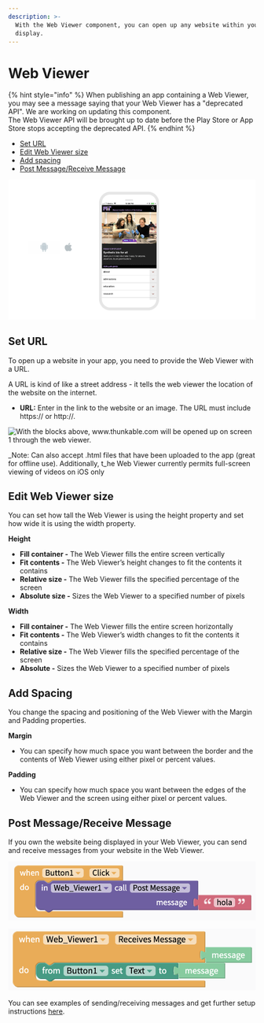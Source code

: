 ```yaml
---
description: >-
  With the Web Viewer component, you can open up any website within your app to
  display.
---
```


# Web Viewer

{% hint style="info" %}
When publishing an app containing a Web Viewer, you may see a message saying that your Web Viewer has a "deprecated API". We are working on updating this component.   
The Web Viewer API will be brought up to date before the Play Store or App Store stops accepting the deprecated API.
{% endhint %}

* [Set URL](web-viewer.md#set-url)
* [Edit Web Viewer size](web-viewer.md#edit-web-viewer-size)
* [Add spacing](web-viewer.md#add-spacing)
* [Post Message/Receive Message](https://docs.thunkable.com/web-viewer#post-message-receive-message)

![](.gitbook/assets/web-viewer-fig-1.png)

## Set URL

To open up a website in your app, you need to provide  the Web Viewer with a URL. 

A URL is kind of like a street address - it tells the web viewer the location of the website on the internet.

* **URL:** Enter in the link to the website or an image. The URL must include https:// or http://. 

![With the blocks above, www.thunkable.com will be opened up on screen 1 through the web viewer.](https://lh3.googleusercontent.com/pq73qQKNcE8WrSuzlfxWegp-3PZHhi7nx2_5_I46yhSDwbuw0nHJfnciHrsv2fapyWIshJnhiT8wfzQOgvmcf7uX__pPl4i0EYDXyBYQLnndkdnzqo89ktouyJcEHtivRT_1X1Xz)

_Note: Can also accept .html files that have been uploaded to the app \(great for offline use\). Additionally, t_he Web Viewer currently permits full-screen viewing of videos on iOS only

## Edit Web Viewer size

You can set how tall the Web Viewer is using the height property and set how wide it is using the width property.

**Height**

* **Fill container -** The Web Viewer fills the entire screen vertically
* **Fit contents -** The Web Viewer’s height changes to fit the contents it contains
* **Relative size -** The Web Viewer fills the specified percentage of the screen
* **Absolute size -** Sizes the Web Viewer to a specified number of pixels

**Width**

* **Fill container -** The Web Viewer fills the entire screen horizontally
* **Fit contents -** The Web Viewer’s width changes to fit the contents it contains
* **Relative size -** The Web Viewer fills the specified percentage of the screen
* **Absolute -** Sizes the Web Viewer to a specified number of pixels

## Add Spacing

You change the spacing and positioning of the Web Viewer with the Margin and Padding properties. 

**Margin**

* You can specify how much space you want between the border and the contents of Web Viewer using either pixel or percent values.

**Padding**

* You can specify how much space you want between the edges of the Web Viewer and the screen using either pixel or percent values.

## Post Message/Receive Message

If you own the website being displayed in your Web Viewer, you can send and receive messages from your website in the Web Viewer.

![Example of Web Viewer &apos;Post Message&apos; block](.gitbook/assets/image%20%28124%29.png)

![Example of Web Viewer &apos;Receives Message&apos; block](.gitbook/assets/image%20%28123%29.png)

You can see examples of sending/receiving messages and get further setup instructions [here](https://github.com/thunkable/webviewer-extension/).

